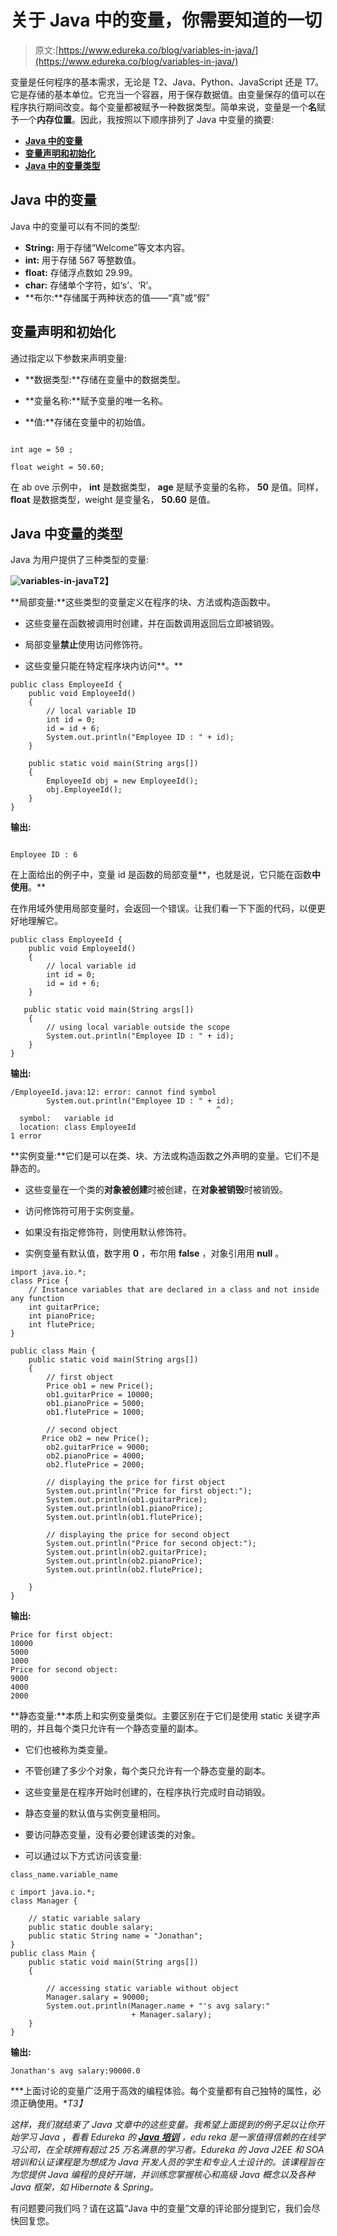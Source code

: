 # 关于 Java 中的变量，你需要知道的一切

> 原文:[https://www.edureka.co/blog/variables-in-java/](https://www.edureka.co/blog/variables-in-java/)

变量是任何程序的基本需求，无论是 T2、Java、Python、JavaScript 还是 T7。它是存储的基本单位。它充当一个容器，用于保存数据值。由变量保存的值可以在程序执行期间改变。每个变量都被赋予一种数据类型。简单来说，变量是一个**名**赋予一个**内存位置**。因此，我按照以下顺序排列了 Java 中变量的摘要:

*   [**Java 中的变量**](#vb)
*   [**变量声明和初始化**](#declaration)
*   [**Java 中的变量类型**](#types)

## **Java 中的变量**

Java 中的变量可以有不同的类型:

*   **String:** 用于存储“Welcome”等文本内容。
*   **int:** 用于存储 567 等整数值。
*   **float:** 存储浮点数如 29.99。
*   **char:** 存储单个字符，如‘s’、‘R’。
*   **布尔:**存储属于两种状态的值——“真”或“假”

## **变量声明和初始化**

通过指定以下参数来声明变量:

*   **数据类型:**存储在变量中的数据类型。

*   **变量名称:**赋予变量的唯一名称。

*   **值:**存储在变量中的初始值。

```

int age = 50 ;

float weight = 50.60;

```

在 ab ove 示例中， **int** 是数据类型， **age** 是赋予变量的名称， **50** 是值。同样， **float** 是数据类型，weight 是变量名， **50.60** 是值。

## **Java 中变量的类型**

Java 为用户提供了三种类型的变量:

**![variables-in-java](../Images/82897cc3ff17420ee9f472706a0ee1c7.png)T2】**

**局部变量:**这些类型的变量定义在程序的块、方法或构造函数中。

*   这些变量在函数被调用时创建，并在函数调用返回后立即被销毁。

*   局部变量**禁止**使用访问修饰符。

*   这些变量只能在特定程序块内访问**。**

```
public class EmployeeId { 
    public void EmployeeId() 
    { 
        // local variable ID 
        int id = 0; 
        id = id + 6; 
        System.out.println("Employee ID : " + id); 
    } 

    public static void main(String args[]) 
    { 
        EmployeeId obj = new EmployeeId(); 
        obj.EmployeeId(); 
    } 
}

```

**输出:**

```

Employee ID : 6

```

在上面给出的例子中，变量 id 是函数的局部变量**，也就是说，它只能在函数**中使用**。**

在作用域外使用局部变量时，会返回一个错误。让我们看一下下面的代码，以便更好地理解它。

```
public class EmployeeId { 
    public void EmployeeId() 
    { 
        // local variable id
        int id = 0; 
        id = id + 6; 
    } 

   public static void main(String args[]) 
    { 
        // using local variable outside the scope 
        System.out.println("Employee ID : " + id); 
    } 
}

```

**输出:**

```
/EmployeeId.java:12: error: cannot find symbol
        System.out.println("Employee ID : " + id); 
                                              ^
  symbol:   variable id
  location: class EmployeeId
1 error

```

**实例变量:**它们是可以在类、块、方法或构造函数之外声明的变量。它们不是静态的。

*   这些变量在一个类的**对象被创建**时被创建，在**对象被销毁**时被销毁。

*   访问修饰符可用于实例变量。

*   如果没有指定修饰符，则使用默认修饰符。

*   实例变量有默认值，数字用 **0** ，布尔用 **false** ，对象引用用 **null** 。

```
import java.io.*;
class Price { 
    // Instance variables that are declared in a class and not inside any function
    int guitarPrice; 
    int pianoPrice; 
    int flutePrice; 
} 

public class Main { 
    public static void main(String args[]) 
    { 
        // first object 
        Price ob1 = new Price(); 
        ob1.guitarPrice = 10000; 
        ob1.pianoPrice = 5000; 
        ob1.flutePrice = 1000; 

        // second object 
       Price ob2 = new Price(); 
        ob2.guitarPrice = 9000; 
        ob2.pianoPrice = 4000; 
        ob2.flutePrice = 2000; 

        // displaying the price for first object 
        System.out.println("Price for first object:"); 
        System.out.println(ob1.guitarPrice); 
        System.out.println(ob1.pianoPrice); 
        System.out.println(ob1.flutePrice); 

        // displaying the price for second object 
        System.out.println("Price for second object:"); 
        System.out.println(ob2.guitarPrice); 
        System.out.println(ob2.pianoPrice); 
        System.out.println(ob2.flutePrice); 

    } 
}

```

**输出:**

```
Price for first object:
10000
5000
1000
Price for second object:
9000
4000
2000

```

**静态变量:**本质上和实例变量类似。主要区别在于它们是使用 static 关键字声明的，并且每个类只允许有一个静态变量的副本。

*   它们也被称为类变量。

*   不管创建了多少个对象，每个类只允许有一个静态变量的副本。

*   这些变量是在程序开始时创建的，在程序执行完成时自动销毁。

*   静态变量的默认值与实例变量相同。

*   要访问静态变量，没有必要创建该类的对象。

*   可以通过以下方式访问该变量:

```
class_name.variable_name

```

```
c import java.io.*; 
class Manager { 

    // static variable salary 
    public static double salary; 
    public static String name = "Jonathan"; 
}
public class Main { 
    public static void main(String args[]) 
    { 

        // accessing static variable without object 
        Manager.salary = 90000; 
        System.out.println(Manager.name + "'s avg salary:"
                           + Manager.salary); 
    } 
}

```

**输出:**

```
Jonathan's avg salary:90000.0

```

***上面讨论的变量广泛用于高效的编程体验。每个变量都有自己独特的属性，必须正确使用。**T3】*

*这样，我们就结束了 Java 文章中的这些变量。我希望上面提到的例子足以让你开始学习 Java* ，*看看 Edureka 的  [**Java 培训**](https://www.edureka.co/java-j2ee-soa-training)* *，edu reka 是一家值得信赖的在线学习公司，在全球拥有超过 25 万名满意的学习者。Edureka 的 Java J2EE 和 SOA 培训和认证课程是为想成为 Java 开发人员的学生和专业人士设计的。该课程旨在为您提供 Java 编程的良好开端，并训练您掌握核心和高级 Java 概念以及各种 Java 框架，如 Hibernate & Spring。*

有问题要问我们吗？请在这篇“Java 中的变量”文章的评论部分提到它，我们会尽快回复您。